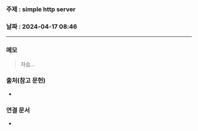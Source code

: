 ### 주제 : simple http server

### 날짜 : 2024-04-17 08:46
----
### 메모
> 자습...

### 출처(참고 문헌)
-

### 연결 문서
-
